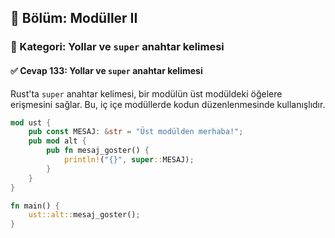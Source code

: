 ## 📘 Bölüm: Modüller II  
### 🔹 Kategori: Yollar ve `super` anahtar kelimesi  
#### ✅ Cevap 133: Yollar ve `super` anahtar kelimesi

Rust'ta `super` anahtar kelimesi, bir modülün üst modüldeki öğelere erişmesini sağlar. Bu, iç içe modüllerde kodun düzenlenmesinde kullanışlıdır.

```rust
mod ust {
    pub const MESAJ: &str = "Üst modülden merhaba!";
    pub mod alt {
        pub fn mesaj_goster() {
            println!("{}", super::MESAJ);
        }
    }
}

fn main() {
    ust::alt::mesaj_goster();
}
```
